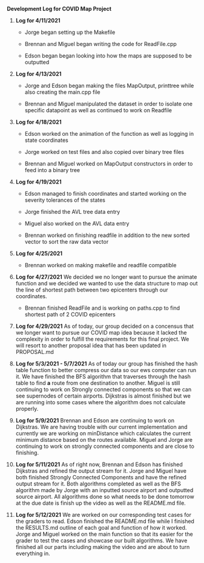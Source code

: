 **Development Log for COVID Map Project**

1. **Log for 4/11/2021**
    * Jorge began setting up the Makefile
    
    * Brennan and Miguel began writing the code for ReadFile.cpp

    * Edson began began looking into how the maps are supposed to be outputted

1. **Log for 4/13/2021**
    * Jorge and Edson began making the files MapOutput, printtree while also creating the main.cpp file

    * Brennan and Miguel manipulated the dataset in order to isolate one specific datapoint as well as continued to work on Readfile

1. **Log for 4/18/2021**
    * Edson worked on the animation of the function as well as logging in state coordinates

    * Jorge worked on test files and also copied over binary tree files

    * Brennan and Miguel worked on MapOutput constructors in order to feed into a binary tree

1. **Log for 4/19/2021** 
    * Edson managed to finish coordinates and started working on the severity tolerances of the states

    * Jorge finished the AVL tree data entry

    * Miguel also worked on the AVL data entry

    * Brennan worked on finishing readfile in addition to the new sorted vector to sort the raw data vector

1. **Log for 4/25/2021**
    * Brennan worked on making makefile and readfile compatible

1. **Log for 4/27/2021**
    We decided we no longer want to pursue the animate function and we decided we wanted to use the data structure to map out the line of shortest
    path between two epicenters through our coordinates.
    * Brennan finished ReadFile and is working on paths.cpp to find shortest path of 2 COVID epicenters

1. **Log for 4/29/2021**
    As of today, our group decided on a concensus that we longer want to pursue our COVID map idea because it lacked the complexity in order to fulfill the requirements for this final project. We will resort to another proposal idea that has been updated in PROPOSAL.md

1. **Log for 5/3/2021 - 5/7/2021**
    As of today our group has finished the hash table function to better compress our data so our ews computer can run it. We have finished the BFS algorithm that traverses through the hash table to find **a** route from one destination to another. Miguel is still continuing to work on Strongly connected components so that we can see supernodes of certain airports. Dijkstras is almost finished but we are running into some cases where the algorithm does not calculate properly.

1. **Log for 5/9/2021**
    Brennan and Edson are continuing to work on Dijkstras. We are having trouble with our current implementation and currently we are working on minDistance which calculates the current minimum distance based on the routes available.
    Miguel and Jorge are continuing to work on strongly connected components and are close to finishing.

1. **Log for 5/11/2021**
    As of right now, Brennan and Edson has finished Dijkstras and refined the output stream for it. Jorge and Miguel have both finished Strongly Connected Components and have the refined output stream for it. Both algorithms completed as well as the BFS algorithm made by Jorge with an inputted source airport and outputted source airport. All algorithms done so what needs to be done tomorrow at the due date is finish up the video as well as the README.md file.

1. **Log for 5/12/2021**
    We are worked on our corresponding test cases for the graders to read. Edson finished the README.md file while I finished the RESULTS.md outline of each goal and function of how it worked. Jorge and Miguel worked on the main function so that its easier for the grader to test the cases and showcase our built algorithms. We have finished all our parts including making the video and are about to turn everything in.